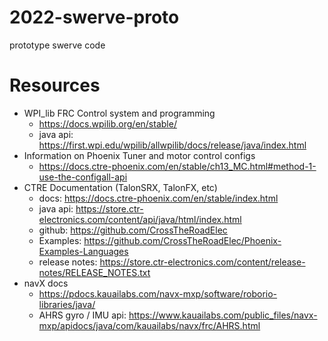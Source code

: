 # 2022-swerve-proto
prototype swerve code

# Resources
- WPI_lib FRC Control system and programming
  - https://docs.wpilib.org/en/stable/
  - java api: https://first.wpi.edu/wpilib/allwpilib/docs/release/java/index.html
- Information on Phoenix Tuner and motor control configs
  - https://docs.ctre-phoenix.com/en/stable/ch13_MC.html#method-1-use-the-configall-api
- CTRE Documentation (TalonSRX, TalonFX, etc)
  - docs: https://docs.ctre-phoenix.com/en/stable/index.html
  - java api: https://store.ctr-electronics.com/content/api/java/html/index.html
  - github: https://github.com/CrossTheRoadElec
  - Examples: https://github.com/CrossTheRoadElec/Phoenix-Examples-Languages
  - release notes: https://store.ctr-electronics.com/content/release-notes/RELEASE_NOTES.txt
- navX docs
  - https://pdocs.kauailabs.com/navx-mxp/software/roborio-libraries/java/
  - AHRS gyro / IMU api: https://www.kauailabs.com/public_files/navx-mxp/apidocs/java/com/kauailabs/navx/frc/AHRS.html
